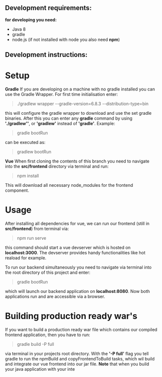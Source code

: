## Development requirements:

**for developing you need:**
+ Java 8
+ gradle
+ node.js (if not installed with node you also need **npm**)


## Development instructions:

# Setup

**Gradle**
If you are developing on a machine with no gradle installed you can use the Gradle Wrapper.
For first time initialisation enter:
> ./gradlew wrapper --gradle-version=6.8.3 --distribution-type=bin

this will configure the gradle wrapper to download and use the set gradle binaries.
After this you can enter any **gradle** command by using **'./gradlew''**, 
or **'gradlew'** instead of **'gradle'**.
Example:
> gradle bootRun

can be executed as:
> gradlew bootRun

**Vue**
When first cloning the contents of this branch you need to navigate 
into the **src/frontend** directory via terminal and run: 

> npm install

This will download all necessary node_modules for the frontend component.


# Usage
After installing all dependencies for vue, we can run our frontend (still in **src/frontend**)
from terminal via:

> npm run serve

this command should start a vue devserver which is hosted on **localhost:3000**.
The devserver provides handy functionalities like hot reaload for example.

To run our backend simultaneously you need to navigate via terminal into the root directory 
of this project and enter:

> gradle bootRun

which will launch our backend application on **localhost:8080**.
Now both applications run and are accessible via a browser.


# Building production ready war's
If you want to build a production ready war file which contains our compiled frontend application,
then you have to run:

> gradle build -P full

via terminal in your projects root directory.
With the **'-P full'** flag you tell gradle to run the npmBuild and copyFrontendToBuild tasks, 
which wil build and integrate our vue frontend into our jar file.
**Note** that when you build your java application with your inte
